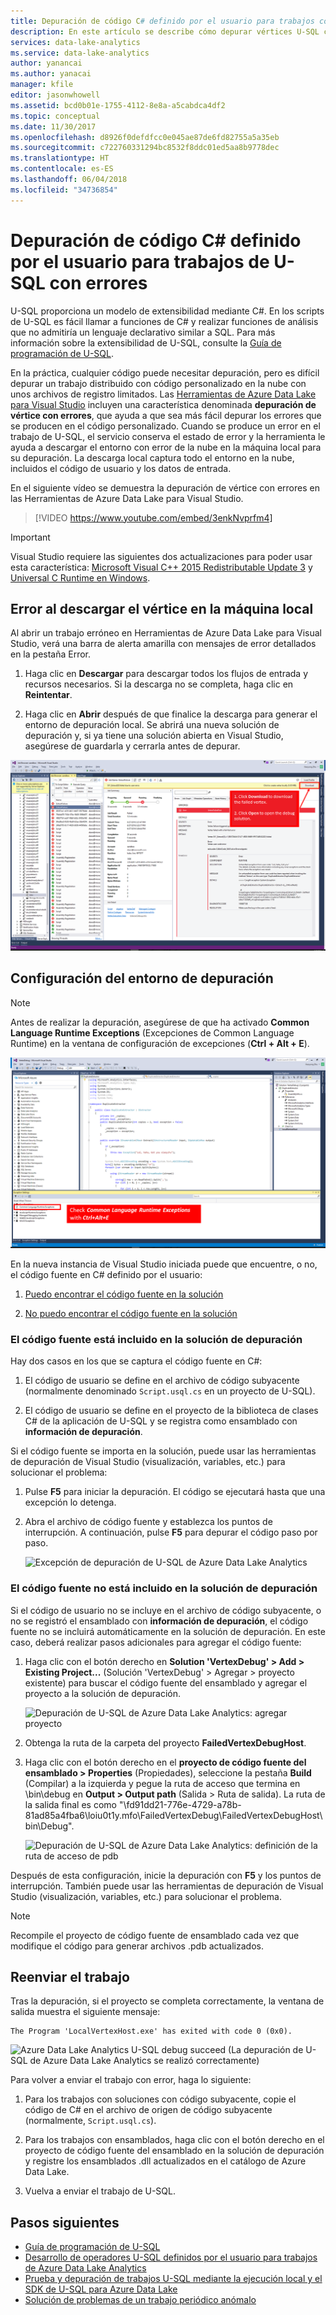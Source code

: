 ```yaml
---
title: Depuración de código C# definido por el usuario para trabajos con error de U-SQL de Azure Data Lake
description: En este artículo se describe cómo depurar vértices U-SQL con error mediante Herramientas de Azure Data Lake para Visual Studio.
services: data-lake-analytics
ms.service: data-lake-analytics
author: yanancai
ms.author: yanacai
manager: kfile
editor: jasonwhowell
ms.assetid: bcd0b01e-1755-4112-8e8a-a5cabdca4df2
ms.topic: conceptual
ms.date: 11/30/2017
ms.openlocfilehash: d8926f0defdfcc0e045ae87de6fd82755a5a35eb
ms.sourcegitcommit: c722760331294bc8532f8ddc01ed5aa8b9778dec
ms.translationtype: HT
ms.contentlocale: es-ES
ms.lasthandoff: 06/04/2018
ms.locfileid: "34736854"
---
```

# <a name="debug-user-defined-c-code-for-failed-u-sql-jobs"></a>Depuración de código C# definido por el usuario para trabajos de U-SQL con errores

U-SQL proporciona un modelo de extensibilidad mediante C#. En los scripts de U-SQL es fácil llamar a funciones de C# y realizar funciones de análisis que no admitiría un lenguaje declarativo similar a SQL. Para más información sobre la extensibilidad de U-SQL, consulte la [Guía de programación de U-SQL](https://docs.microsoft.com/azure/data-lake-analytics/data-lake-analytics-u-sql-programmability-guide#use-user-defined-functions-udf). 

En la práctica, cualquier código puede necesitar depuración, pero es difícil depurar un trabajo distribuido con código personalizado en la nube con unos archivos de registro limitados. Las [Herramientas de Azure Data Lake para Visual Studio](http://aka.ms/adltoolsvs) incluyen una característica denominada **depuración de vértice con errores**, que ayuda a que sea más fácil depurar los errores que se producen en el código personalizado. Cuando se produce un error en el trabajo de U-SQL, el servicio conserva el estado de error y la herramienta le ayuda a descargar el entorno con error de la nube en la máquina local para su depuración. La descarga local captura todo el entorno en la nube, incluidos el código de usuario y los datos de entrada.

En el siguiente vídeo se demuestra la depuración de vértice con errores en las Herramientas de Azure Data Lake para Visual Studio.

> [!VIDEO https://www.youtube.com/embed/3enkNvprfm4]
>

> [!IMPORTANT]
> Visual Studio requiere las siguientes dos actualizaciones para poder usar esta característica: [Microsoft Visual C++ 2015 Redistributable Update 3](https://www.microsoft.com/en-us/download/details.aspx?id=53840) y [Universal C Runtime en Windows](https://www.microsoft.com/download/details.aspx?id=50410).
>

## <a name="download-failed-vertex-to-local-machine"></a>Error al descargar el vértice en la máquina local

Al abrir un trabajo erróneo en Herramientas de Azure Data Lake para Visual Studio, verá una barra de alerta amarilla con mensajes de error detallados en la pestaña Error.

1. Haga clic en **Descargar** para descargar todos los flujos de entrada y recursos necesarios. Si la descarga no se completa, haga clic en **Reintentar**.

2. Haga clic en **Abrir** después de que finalice la descarga para generar el entorno de depuración local. Se abrirá una nueva solución de depuración y, si ya tiene una solución abierta en Visual Studio, asegúrese de guardarla y cerrarla antes de depurar.

![Descarga de vértices para depuración de trabajos U-SQL de Azure Data Lake Analytics en Visual Studio](./media/data-lake-analytics-debug-u-sql-jobs/data-lake-analytics-download-vertex.png)

## <a name="configure-the-debugging-environment"></a>Configuración del entorno de depuración

> [!NOTE]
> Antes de realizar la depuración, asegúrese de que ha activado **Common Language Runtime Exceptions** (Excepciones de Common Language Runtime) en la ventana de configuración de excepciones (**Ctrl + Alt + E**).

![Configuración de depuración de trabajos U-SQL de Azure Data Lake Analytics en Visual Studio](./media/data-lake-analytics-debug-u-sql-jobs/data-lake-analytics-clr-exception-setting.png)

En la nueva instancia de Visual Studio iniciada puede que encuentre, o no, el código fuente en C# definido por el usuario:

1. [Puedo encontrar el código fuente en la solución](#source-code-is-included-in-debugging-solution)

2. [No puedo encontrar el código fuente en la solución](#source-code-is-not-included-in-debugging-solution)

### <a name="source-code-is-included-in-debugging-solution"></a>El código fuente está incluido en la solución de depuración

Hay dos casos en los que se captura el código fuente en C#:

1. El código de usuario se define en el archivo de código subyacente (normalmente denominado `Script.usql.cs` en un proyecto de U-SQL).

2. El código de usuario se define en el proyecto de la biblioteca de clases C# de la aplicación de U-SQL y se registra como ensamblado con **información de depuración**.

Si el código fuente se importa en la solución, puede usar las herramientas de depuración de Visual Studio (visualización, variables, etc.) para solucionar el problema:

1. Pulse **F5** para iniciar la depuración. El código se ejecutará hasta que una excepción lo detenga.

2. Abra el archivo de código fuente y establezca los puntos de interrupción. A continuación, pulse **F5** para depurar el código paso por paso.

    ![Excepción de depuración de U-SQL de Azure Data Lake Analytics](./media/data-lake-analytics-debug-u-sql-jobs/data-lake-analytics-debug-exception.png)

### <a name="source-code-is-not-included-in-debugging-solution"></a>El código fuente no está incluido en la solución de depuración

Si el código de usuario no se incluye en el archivo de código subyacente, o no se registró el ensamblado con **información de depuración**, el código fuente no se incluirá automáticamente en la solución de depuración. En este caso, deberá realizar pasos adicionales para agregar el código fuente:

1. Haga clic con el botón derecho en **Solution 'VertexDebug' > Add > Existing Project...** (Solución 'VertexDebug' > Agregar > proyecto existente) para buscar el código fuente del ensamblado y agregar el proyecto a la solución de depuración.

    ![Depuración de U-SQL de Azure Data Lake Analytics: agregar proyecto](./media/data-lake-analytics-debug-u-sql-jobs/data-lake-analytics-add-project-to-debug-solution.png)

2. Obtenga la ruta de la carpeta del proyecto **FailedVertexDebugHost**. 

3. Haga clic con el botón derecho en el **proyecto de código fuente del ensamblado > Properties** (Propiedades), seleccione la pestaña **Build** (Compilar) a la izquierda y pegue la ruta de acceso que termina en \bin\debug en **Output > Output path** (Salida > Ruta de salida). La ruta de la salida final es como "<DataLakeTemp path>\fd91dd21-776e-4729-a78b-81ad85a4fba6\loiu0t1y.mfo\FailedVertexDebug\FailedVertexDebugHost\bin\Debug\".

    ![Depuración de U-SQL de Azure Data Lake Analytics: definición de la ruta de acceso de pdb](./media/data-lake-analytics-debug-u-sql-jobs/data-lake-analytics-set-pdb-path.png)

Después de esta configuración, inicie la depuración con **F5** y los puntos de interrupción. También puede usar las herramientas de depuración de Visual Studio (visualización, variables, etc.) para solucionar el problema.

> [!NOTE]
> Recompile el proyecto de código fuente de ensamblado cada vez que modifique el código para generar archivos .pdb actualizados.

## <a name="resubmit-the-job"></a>Reenviar el trabajo

Tras la depuración, si el proyecto se completa correctamente, la ventana de salida muestra el siguiente mensaje:

    The Program 'LocalVertexHost.exe' has exited with code 0 (0x0).

![Azure Data Lake Analytics U-SQL debug succeed (La depuración de U-SQL de Azure Data Lake Analytics se realizó correctamente)](./media/data-lake-analytics-debug-u-sql-jobs/data-lake-analytics-debug-succeed.png)

Para volver a enviar el trabajo con error, haga lo siguiente:

1. Para los trabajos con soluciones con código subyacente, copie el código de C# en el archivo de origen de código subyacente (normalmente, `Script.usql.cs`).

2. Para los trabajos con ensamblados, haga clic con el botón derecho en el proyecto de código fuente del ensamblado en la solución de depuración y registre los ensamblados .dll actualizados en el catálogo de Azure Data Lake.

3. Vuelva a enviar el trabajo de U-SQL.

## <a name="next-steps"></a>Pasos siguientes

- [Guía de programación de U-SQL](data-lake-analytics-u-sql-programmability-guide.md)
- [Desarrollo de operadores U-SQL definidos por el usuario para trabajos de Azure Data Lake Analytics](data-lake-analytics-u-sql-develop-user-defined-operators.md)
- [Prueba y depuración de trabajos U-SQL mediante la ejecución local y el SDK de U-SQL para Azure Data Lake](data-lake-analytics-data-lake-tools-local-run.md)
- [Solución de problemas de un trabajo periódico anómalo](data-lake-analytics-data-lake-tools-debug-recurring-job.md)

